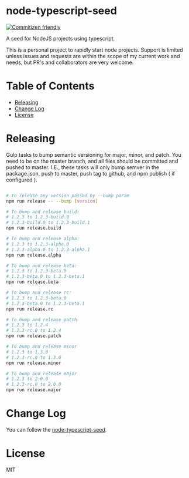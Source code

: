 # node-typescript-seed

[![Commitizen friendly](https://img.shields.io/badge/commitizen-friendly-brightgreen.svg)](http://commitizen.github.io/cz-cli/)

A seed for NodeJS projects using typescript. 

This is a personal project to rapidly start node projects. Support is limited unless issues and requests are within the scope of my current work and needs, but PR's and collaborators are very welcome. 

# Table of Contents
- [Releasing](#releasing)
- [Change Log](#change-log)
- [License](#license)


# Releasing

Gulp tasks to bump semantic versioning for major, minor, and patch. You need to be on
the master branch, and all files should be committed and pushed to master. I.E., these 
tasks will only bump semver in the package.json, push to master, push tag to github, 
and npm publish ( if configured ). 

```bash

# To release any version passed by --bump param
npm run release -- --bump [version]

# To bump and release build: 
# 1.2.3 to 1.2.3-build.0
# 1.2.3-build.0 to 1.2.3-build.1
npm run release.build

# To bump and release alpha: 
# 1.2.3 to 1.2.3-alpha.0
# 1.2.3-alpha.0 to 1.2.3-alpha.1
npm run release.alpha

# To bump and release beta: 
# 1.2.3 to 1.2.3-beta.0
# 1.2.3-beta.0 to 1.2.3-beta.1
npm run release.beta

# To bump and release rc: 
# 1.2.3 to 1.2.3-beta.0
# 1.2.3-beta.0 to 1.2.3-beta.1
npm run release.rc

# To bump and release patch 
# 1.2.3 to 1.2.4
# 1.2.3-rc.0 to 1.2.4
npm run release.patch

# To bump and release minor 
# 1.2.3 to 1.3.0
# 1.2.3-rc.0 to 1.3.0
npm run release.minor

# To bump and release major 
# 1.2.3 to 2.0.0
# 1.2.3-rc.0 to 2.0.0
npm run release.major

```


# Change Log

You can follow the [node-typescript-seed](http://github.com/UIUXEngineering/node-typescript-seed/blob/master/CHANGELOG.md).

# License

MIT
